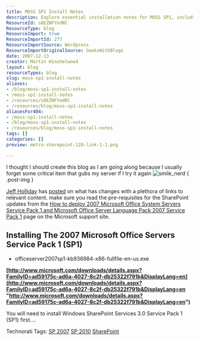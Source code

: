 ```yaml
---
title: MOSS SP1 Install Notes
description: Explore essential installation notes for MOSS SP1, including prerequisites and download links, to ensure a smooth SharePoint upgrade experience.
ResourceId: s8EZNFYedNl
ResourceType: blog
ResourceImport: true
ResourceImportId: 277
ResourceImportSource: Wordpress
ResourceImportOriginalSource: GeeksWithBlogs
date: 2007-12-13
creator: Martin Hinshelwood
layout: blog
resourceTypes: blog
slug: moss-sp1-install-notes
aliases:
- /blog/moss-sp1-install-notes
- /moss-sp1-install-notes
- /resources/s8EZNFYedNl
- /resources/blog/moss-sp1-install-notes
aliasesFor404:
- /moss-sp1-install-notes
- /blog/moss-sp1-install-notes
- /resources/blog/moss-sp1-install-notes
tags: []
categories: []
preview: metro-sharepoint-128-link-1-1.png

---
```

I thought I should create this blog as I am going along because I usually forget some critical item that gubs my server if I try it again ![smile_nerd](images/smile_nerd-2-2.gif)
{ .post-img }

[Jeff Holliday](http://www.sharepointblogs.com/holliday) has [posted](http://www.sharepointblogs.com/holliday/archive/2007/12/11/moss-wss-2007-sp1-released.aspx "moss wss 2007 sp1") on what has changes with a plethora of links to relevant content. make sure you read the pre-requisites for the SharePoint updates from the [How to deploy 2007 Microsoft Office System Servers Service Pack 1 and Microsoft Office Server Language Pack 2007 Service Pack 1](http://support.microsoft.com/kb/945013) page on the Microsoft support site.

## Installing The 2007 Microsoft Office Servers Service Pack 1 (SP1)

- officeserver2007sp1-kb936984-x86-fullfile-en-us.exe

**[http://www.microsoft.com/downloads/details.aspx?FamilyID=ad59175c-ad6a-4027-8c2f-db25322f791b&DisplayLang=en](http://www.microsoft.com/downloads/details.aspx?FamilyID=ad59175c-ad6a-4027-8c2f-db25322f791b&DisplayLang=en "http://www.microsoft.com/downloads/details.aspx?FamilyID=ad59175c-ad6a-4027-8c2f-db25322f791b&DisplayLang=en")**

You will need to install Windows SharePoint Services 3.0 Service Pack 1 (SP1) first....

Technorati Tags: [SP 2007](http://technorati.com/tags/SP+2007) [SP 2010](http://technorati.com/tags/SP+2010) [SharePoint](http://technorati.com/tags/SharePoint)
